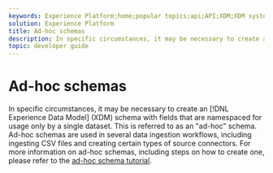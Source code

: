 ```yaml
---
keywords: Experience Platform;home;popular topics;api;API;XDM;XDM system;;experience data model;Experience data model;Experience Data Model;data model;Data Model;schema registry;Schema Registry;ad-hoc;ad hoc;adhoc;Ad-hoc;Ad hoc;Adhoc;
solution: Experience Platform
title: Ad-hoc schemas
description: In specific circumstances, it may be necessary to create an Experience Data Model (XDM) schema with fields that are namespaced for usage only by a single dataset. This is referred to as an "ad-hoc" schema.
topic: developer guide
---
```


# Ad-hoc schemas

In specific circumstances, it may be necessary to create an [!DNL Experience Data Model] (XDM) schema with fields that are namespaced for usage only by a single dataset. This is referred to as an "ad-hoc" schema. Ad-hoc schemas are used in several data ingestion workflows, including ingesting CSV files and creating certain types of source connectors. For more information on ad-hoc schemas, including steps on how to create one, please refer to the [ad-hoc schema tutorial](../tutorials/ad-hoc.md).
